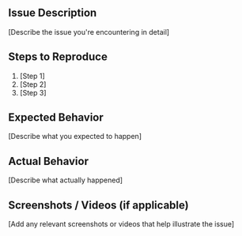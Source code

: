 ## Issue Description
[Describe the issue you're encountering in detail]

## Steps to Reproduce
1. [Step 1]
2. [Step 2]
3. [Step 3]

## Expected Behavior
[Describe what you expected to happen]

## Actual Behavior
[Describe what actually happened]

## Screenshots / Videos (if applicable)
[Add any relevant screenshots or videos that help illustrate the issue]